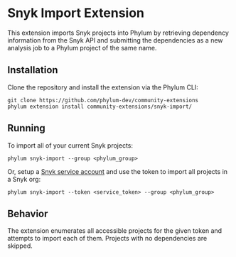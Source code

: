 # Snyk Import Extension

This extension imports Snyk projects into Phylum by retrieving dependency
information from the Snyk API and submitting the dependencies as a new analysis
job to a Phylum project of the same name.

## Installation

Clone the repository and install the extension via the Phylum CLI:

```console
git clone https://github.com/phylum-dev/community-extensions
phylum extension install community-extensions/snyk-import/
```

## Running

To import all of your current Snyk projects:

```
phylum snyk-import --group <phylum_group>
```

Or, setup a [Snyk service account] and use the token to import all projects in a
Snyk org:

```
phylum snyk-import --token <service_token> --group <phylum_group>
```

[Snyk service account]: https://docs.snyk.io/enterprise-setup/service-accounts

## Behavior

The extension enumerates all accessible projects for the given token and
attempts to import each of them. Projects with no dependencies are skipped.
